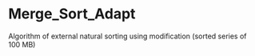 # Merge_Sort_Adapt
Algorithm of external natural sorting using modification (sorted series of 100 MB)
